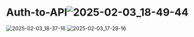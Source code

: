 # Auth-to-API![2025-02-03_18-49-44](https://github.com/user-attachments/assets/6fde916d-ab19-4bfa-bb8a-a2bbb1db5fbd)
![2025-02-03_18-37-16](https://github.com/user-attachments/assets/7cf617f1-ee7f-40ab-b84a-6300420ce2b3)
![2025-02-03_17-28-16](https://github.com/user-attachments/assets/01e6fe1c-9065-4f2d-9c30-a49cc5f41737)
